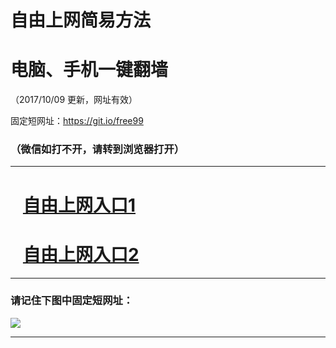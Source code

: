 ﻿# 自由上网简易方法

# 电脑、手机一键翻墙

（2017/10/09 更新，网址有效）

固定短网址：https://git.io/free99

### （微信如打不开，请转到浏览器打开）


***





# &nbsp;&nbsp; <a href="http://ft11271968.fwq-tz-1001.info/fwqtz01.html?t=100900115815 " target="_blank">自由上网入口1</a>
# &nbsp;&nbsp; <a href="http://ft2522911135.fwq-tz-1002.info/fwqtz02.html?t=100900122987 " target="_blank">自由上网入口2</a>
***

### 请记住下图中固定短网址：

<img src="https://s3-us-west-2.amazonaws.com/fwq-1001/yjfq-20170905okok.png" /> 


***


